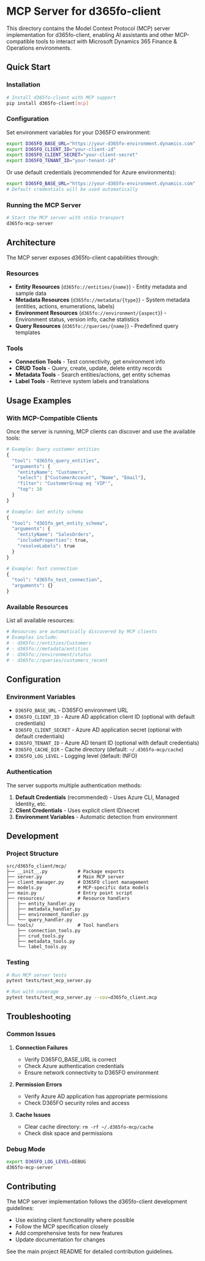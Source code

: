 # MCP Server for d365fo-client

This directory contains the Model Context Protocol (MCP) server implementation for d365fo-client, enabling AI assistants and other MCP-compatible tools to interact with Microsoft Dynamics 365 Finance & Operations environments.

## Quick Start

### Installation
```bash
# Install d365fo-client with MCP support
pip install d365fo-client[mcp]
```

### Configuration
Set environment variables for your D365FO environment:
```bash
export D365FO_BASE_URL="https://your-d365fo-environment.dynamics.com"
export D365FO_CLIENT_ID="your-client-id"
export D365FO_CLIENT_SECRET="your-client-secret"  
export D365FO_TENANT_ID="your-tenant-id"
```

Or use default credentials (recommended for Azure environments):
```bash
export D365FO_BASE_URL="https://your-d365fo-environment.dynamics.com"
# Default credentials will be used automatically
```

### Running the MCP Server
```bash
# Start the MCP server with stdio transport
d365fo-mcp-server
```

## Architecture

The MCP server exposes d365fo-client capabilities through:

### Resources
- **Entity Resources** (`d365fo://entities/{name}`) - Entity metadata and sample data
- **Metadata Resources** (`d365fo://metadata/{type}`) - System metadata (entities, actions, enumerations, labels)  
- **Environment Resources** (`d365fo://environment/{aspect}`) - Environment status, version info, cache statistics
- **Query Resources** (`d365fo://queries/{name}`) - Predefined query templates

### Tools
- **Connection Tools** - Test connectivity, get environment info
- **CRUD Tools** - Query, create, update, delete entity records
- **Metadata Tools** - Search entities/actions, get entity schemas  
- **Label Tools** - Retrieve system labels and translations

## Usage Examples

### With MCP-Compatible Clients

Once the server is running, MCP clients can discover and use the available tools:

```python
# Example: Query customer entities
{
  "tool": "d365fo_query_entities",
  "arguments": {
    "entityName": "Customers",
    "select": ["CustomerAccount", "Name", "Email"],
    "filter": "CustomerGroup eq 'VIP'",
    "top": 10
  }
}

# Example: Get entity schema
{
  "tool": "d365fo_get_entity_schema", 
  "arguments": {
    "entityName": "SalesOrders",
    "includeProperties": true,
    "resolveLabels": true
  }
}

# Example: Test connection
{
  "tool": "d365fo_test_connection",
  "arguments": {}
}
```

### Available Resources

List all available resources:
```bash
# Resources are automatically discovered by MCP clients
# Examples include:
# - d365fo://entities/Customers
# - d365fo://metadata/entities  
# - d365fo://environment/status
# - d365fo://queries/customers_recent
```

## Configuration

### Environment Variables
- `D365FO_BASE_URL` - D365FO environment URL
- `D365FO_CLIENT_ID` - Azure AD application client ID (optional with default credentials)
- `D365FO_CLIENT_SECRET` - Azure AD application secret (optional with default credentials)
- `D365FO_TENANT_ID` - Azure AD tenant ID (optional with default credentials)
- `D365FO_CACHE_DIR` - Cache directory (default: `~/.d365fo-mcp/cache`)
- `D365FO_LOG_LEVEL` - Logging level (default: INFO)

### Authentication
The server supports multiple authentication methods:
1. **Default Credentials** (recommended) - Uses Azure CLI, Managed Identity, etc.
2. **Client Credentials** - Uses explicit client ID/secret
3. **Environment Variables** - Automatic detection from environment

## Development

### Project Structure
```
src/d365fo_client/mcp/
├── __init__.py           # Package exports
├── server.py             # Main MCP server  
├── client_manager.py     # D365FO client management
├── models.py             # MCP-specific data models
├── main.py               # Entry point script
├── resources/            # Resource handlers
│   ├── entity_handler.py
│   ├── metadata_handler.py
│   ├── environment_handler.py
│   └── query_handler.py
└── tools/                # Tool handlers
    ├── connection_tools.py
    ├── crud_tools.py
    ├── metadata_tools.py
    └── label_tools.py
```

### Testing
```bash
# Run MCP server tests
pytest tests/test_mcp_server.py

# Run with coverage
pytest tests/test_mcp_server.py --cov=d365fo_client.mcp
```

## Troubleshooting

### Common Issues

1. **Connection Failures**
   - Verify D365FO_BASE_URL is correct
   - Check Azure authentication credentials
   - Ensure network connectivity to D365FO environment

2. **Permission Errors**
   - Verify Azure AD application has appropriate permissions
   - Check D365FO security roles and access

3. **Cache Issues**
   - Clear cache directory: `rm -rf ~/.d365fo-mcp/cache`
   - Check disk space and permissions

### Debug Mode
```bash
export D365FO_LOG_LEVEL=DEBUG
d365fo-mcp-server
```

## Contributing

The MCP server implementation follows the d365fo-client development guidelines:
- Use existing client functionality where possible
- Follow the MCP specification closely
- Add comprehensive tests for new features
- Update documentation for changes

See the main project README for detailed contribution guidelines.